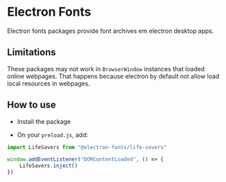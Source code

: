 # Electron Fonts

Electron fonts packages provide font archives em electron desktop apps.

## Limitations

These packages may not work in `BrowserWindow` instances that loaded online webpages. That happens because electron by default not allow load local resources in webpages.

## How to use

* Install the package

* On your `preload.js`, add:

```ts
import LifeSavers from "@electron-fonts/life-savers"

window.addEventListener("DOMContentLoaded", () => {
    LifeSavers.inject()
})
```